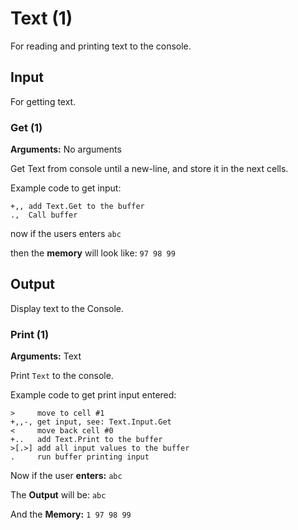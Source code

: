 # Text (1)

For reading and printing text to the console. 

## Input

For getting text.

### Get (1)

**Arguments:** No arguments

Get Text from console until a new-line, and store it in the next cells.  

Example code to get input:

```BrainFuck
+,, add Text.Get to the buffer
.,  Call buffer
```

now if the users enters `abc`

then the **memory** will look like: `97 98 99`

## Output

Display text to the Console.

### Print (1)

**Arguments:** Text

Print `Text` to the console.

Example code to get print input entered:

```BrainFuck
>     move to cell #1
+,,-, get input, see: Text.Input.Get
<     move back cell #0
+..   add Text.Print to the buffer
>[.>] add all input values to the buffer
.     run buffer printing input
```

Now if the user **enters:** `abc`

The **Output** will be: `abc`

And the **Memory:** `1 97 98 99`

